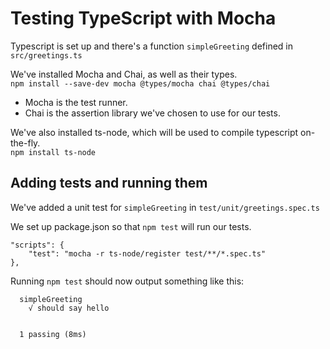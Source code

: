 # Testing TypeScript with Mocha

Typescript is set up and there's a function `simpleGreeting` defined in `src/greetings.ts`

We've installed Mocha and Chai, as well as their types.\
`npm install --save-dev mocha @types/mocha chai @types/chai`

- Mocha is the test runner.
- Chai is the assertion library we've chosen to use for our tests.

We've also installed ts-node, which will be used to compile typescript on-the-fly.\
`npm install ts-node`


## Adding tests and running them

We've added a unit test for `simpleGreeting` in `test/unit/greetings.spec.ts`

We set up package.json so that `npm test` will run our tests.
```
"scripts": {
    "test": "mocha -r ts-node/register test/**/*.spec.ts"
},
```

Running `npm test` should now output something like this:
```
  simpleGreeting
    √ should say hello


  1 passing (8ms)
```